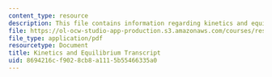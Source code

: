 ```yaml
---
content_type: resource
description: This file contains information regarding kinetics and equilibrium.
file: https://ol-ocw-studio-app-production.s3.amazonaws.com/courses/res-tll-004-stem-concept-videos-fall-2013/8694216cf9028cb8a1115b55466335a0_MITRES_TLL-004F13_KinetEqu.pdf
file_type: application/pdf
resourcetype: Document
title: Kinetics and Equilibrium Transcript
uid: 8694216c-f902-8cb8-a111-5b55466335a0
---
```

